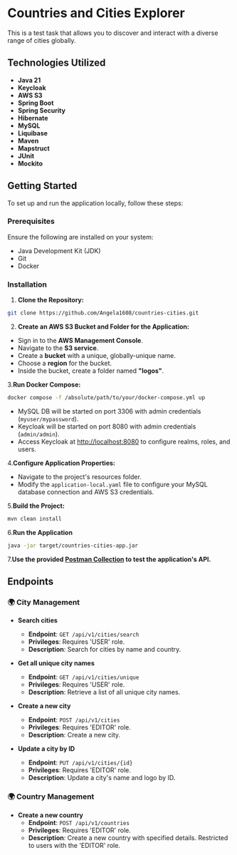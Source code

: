 # Countries and Cities Explorer

This is a test task that allows you to discover and interact with a diverse range of cities globally.

## Technologies Utilized
- **Java 21**
- **Keycloak**
- **AWS S3**
- **Spring Boot**
- **Spring Security**
- **Hibernate**
- **MySQL**
- **Liquibase**
- **Maven**
- **Mapstruct**
- **JUnit**
- **Mockito**

## Getting Started

To set up and run the application locally, follow these steps:

### Prerequisites

Ensure the following are installed on your system:

- Java Development Kit (JDK)
- Git
- Docker

### Installation

1. **Clone the Repository:**

  ```bash
  git clone https://github.com/Angela1608/countries-cities.git
  ```

2. **Create an AWS S3 Bucket and Folder for the Application:**

  - Sign in to the **AWS Management Console**.
  - Navigate to the **S3 service**.
  - Create a **bucket** with a unique, globally-unique name.
  - Choose a **region** for the bucket.
  - Inside the bucket, create a folder named **"logos"**.

3.**Run Docker Compose:**

  ```bash
  docker compose -f /absolute/path/to/your/docker-compose.yml up
  ```
  - MySQL DB will be started on port 3306 with admin credentials (`myuser/mypassword`).
  - Keycloak will be started on port 8080 with admin credentials (`admin/admin`).
  - Access Keycloak at [http://localhost:8080](http://localhost:8080) to configure realms, roles, and users.

4.**Configure Application Properties:**

  - Navigate to the project's resources folder.
  - Modify the `application-local.yaml` file to configure your MySQL database connection and AWS S3 credentials.

5.**Build the Project:**

  ```bash
  mvn clean install
  ```

6.**Run the Application**

  ```bash
  java -jar target/countries-cities-app.jar
  ```

7.**Use the provided [Postman Collection](https://www.postman.com/interstellar-robot-692985/workspace/angela-s-workspace/collection/21530729-0a8e2789-e4a2-4fe2-8601-85c7ea8339e4?action=share&creator=21530729&active-environment=21530729-e6944363-4c02-4110-ba8f-e39433544368) to test the application's API.**

## Endpoints

### 🌍 City Management

- **Search cities**
  - **Endpoint**: `GET /api/v1/cities/search`
  - **Privileges**: Requires 'USER' role.
  - **Description**: Search for cities by name and country.

- **Get all unique city names**
  - **Endpoint**: `GET /api/v1/cities/unique`
  - **Privileges**: Requires 'USER' role.
  - **Description**: Retrieve a list of all unique city names.

- **Create a new city**
  - **Endpoint**: `POST /api/v1/cities`
  - **Privileges**: Requires 'EDITOR' role.
  - **Description**: Create a new city.

- **Update a city by ID**
  - **Endpoint**: `PUT /api/v1/cities/{id}`
  - **Privileges**: Requires 'EDITOR' role.
  - **Description**: Update a city's name and logo by ID.

### 🌍 Country Management

- **Create a new country**
  - **Endpoint**: `POST /api/v1/countries`
  - **Privileges**: Requires 'EDITOR' role.
  - **Description**: Create a new country with specified details. Restricted to users with the 'EDITOR' role.
